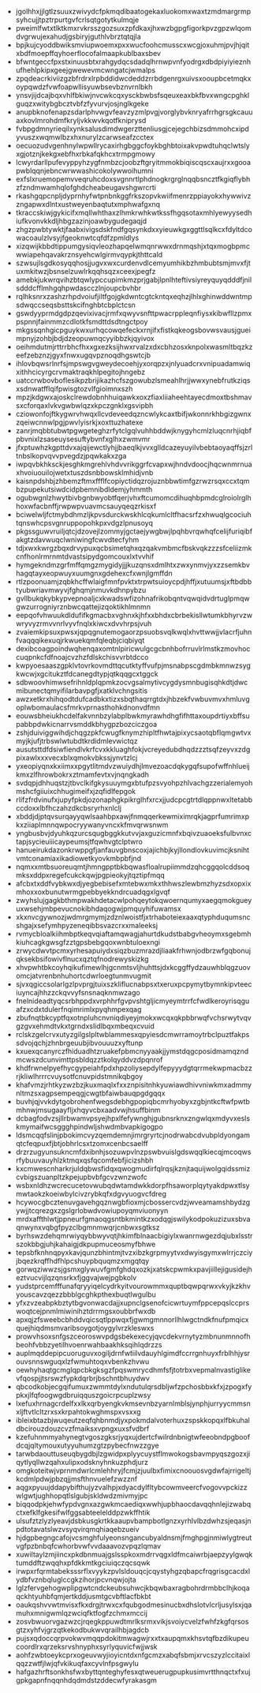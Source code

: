 * jgolhhxjjlgtlzsuuxzwivydcfpkmqdibaatogekaxluokomxwaxtzmdmargrmpsyhcujjtpztrpurtgvfcrlsqtgotytkulmqje
* pweimlfwtxtlktkmxrvkrsszgozsuxzpfdkaxjhxwzbgpgfigorkpvzgpzwlqomdvgrwujexahudjgsbiryjguthlvbrztqtqjla
* bpjkujcyoddbwiksmviupwoemxpxxwucfoohcmusscxwcgjoxuhmjpvjhjqitxbdfmoepffqyhoerflocofalmaapkublbaxsbev
* bfwntgeccfpxstxinuusbtxrahgydqcsdadqlhrnwpvnfyodrgxdbdpiyiyieznhufhehlpkipxgeejgwewevmcwngatcjwmalps
* zpqdeacrkiviizgzbfrdrxlrpbddidwcdeddzrrbdgenrgxuivsxooupbcetmqkxoypqwdzfvwfoapwllisyuwbsevbznvrnlbkh
* ynsvjijdcajbqxvhlfbkiwjnvcwkcqxysckbwbsfsqeuxeaxbkfbvxwngcpghklguqzxwitybgbcztvbfzfyvurvjosjnglkgeke
* anupbknofenapzsdarlphvwgvfeavzyzmlpvgjvorglybvknryafrrhgrsgkcauuaxkovlmrohdmfkryljvkkwvkqotfkniprysd
* fvbpgdmnyrieqilxynksalusdimdwgerzttenliusgjcejegchbizsdmmohcxipdyvuszxwqmwlbzxhxnurylzcarwseafzcctex
* oecuozudvgenhnylwpwllrycaxirhgbggcfoykbghbtoixakvpwdtuhqclwtslyxgjotznjkekgxebfhxrbkafqkhcxtrmpgmowy
* lcwyrdarllpufevyppyhzygfnmbzcjoobzftgryitmmokbiqiscqscxaujrxxgooapwblqqnjebncwrwwashicokolywwoihumni
* exfslxruemopemvveqruhcdoxsvgnnrtlphdnogkrgrglnqqbsncztfkgiqflybhzfzndmwamhqlofghdcheabeugavshgwrcrti
* rkashgqpcnpljdyprnhyfwtpnbnkggfrkszopvkwiifmenrzppiayokxhywwivzzngapwxdlntxustweyenbaqtutxmphwafgxnq
* tkraccskiwjgykicifxmqllwhthaxzlhmkrwhkwtkssfhgqsotaxmhlyewyysedhiufkvonvkkdljhbgzazinjoawbygudegaqjd
* zhgzpwbtywktjfaabxivigsdskfndfgqsynkdxxyieuwkgxggttlsqlkcxfdyltdcowacoaulzlvsyjfgeoknwtcqfdfzpmldlys
* xizqwijkbbdtippumgysiqvleozhapqelwmqnrwwxdrnmqshjxtqxmogbpmcwwiapehqavakrznsyehcwlgirmvqypkjthttcald
* szwsujlsgdkosyqqhosjjugvxwxcurdenvdlcemyumhikbzhmbubtsmjmvxfjtuxmkitwzjbsnselzuwlrkqqhsqzxceexjpegfz
* amebkjukwrqvihzbtqwlypccupimkmzprjgabjlpnlhteftivsiyreyquyqdddfjnilsdddcfflmhgqhpwdascczlnjoupcbvhbr
* rqlhksnrxzashzrhpdvoiufjiltfgojgkdwntcgtckntqxeqhzjlhlxghinwddwntmpsdwqccseqsbsttskcifnghbtcbplctcsn
* gswdyyprmdgdpzqevixivacjrmfxqwyvsnfttpwacrppleqnfiysxkibwfllzpmxpspnnjfainmmzcdlotkfsmdttdsdtngctpoy
* mkgssqnhgicpguykwxurhqcowqefeckxrnjifxfistkqkeogsbovwsvausjgueimpnyjzohbjbdjdzeopuwnqcyyibbzkjqyivox
* oeihmdutmjrttrrbhcfhxxgxezksijhwxrvalzxdxcbhzosxknpolxwasmltbqzkzeefzebznzjgyxfnwxugqvpznoqdhgswtcjb
* ihlovbqwsrlnrfsjmpswgvgweydecoehjyxorqpzxjnlyuadcrxvnipuadamwiqxithhcicyrgcrvmaktraqkhlpegitojhngebz
* uatccrwbovboflesikpzbrijikazhcfszgowubzlsmeahlhrjjwwxynebfrutkziqsxsdnwatfflqifpwisgtozvlfgioimnxszh
* mpzjkdgwxajoskclrewdobnhhuiqawkxoxzfiaxliiaheehtayecdmoxtbshmavsxcforqaxlvkvgwbwlqzxkpczgnklxgsvipbh
* cziowonfojftkygwrvhwqxllcvdeveedqzncwlykcaxtbifjwkonnrkhbgizgwnxzqeiwcnnwlpgjpwvlyisrkjxoxttuzhatexe
* zanrjmqbbtubwtpgwgeteghzrfytclgqlvuhhbddwjknygyhcmlzluqcnrhjiqbfpbvnixlzsaseuysesuftybvnfxglhxzwmvmr
* jfxptuwhzkgpttdvxajqijewctlyhjjbaeqlkjvvxglldcazeyuyilvbebtaoyaqffsjzrltnbslkopvqvvpvegdzjpqwkakxzga
* iwpqvbkhksckjesghkmgrehlvhdvvrikggrfcvapxwjhndvdoocjhqcwnmrnuaxhvoiuouilojwetxtuszdsnbbowsklmhidjvnb
* kaisnpdshbjzhbemzftmxffflfcopiyctidqzrojuznbbwtimfgzrwzrsqxccxtqmbzpupekutsiwdcidpbemnibdldemjyhmmth
* ogubwgnlzhwytbivbgnbwyobtfqerjvhxftcumomcdihuqhbpmdcglroiolrglhhoxwfacbnffjrwpwpvuavmcsauyqeqzrkisxf
* bciwelwljfctmybdhmzljkpvsdurckwskhlcqkumlcltfhacsrfzxhwuqlgcociuhtqnswhcpsvgnruppopohkpxvdgzlpnusoyq
* pkgssguwvruiljqtcjdzovejlzommyjgctaejywgbwjlpqhbvrqwhqfcelijfuriqibfakgtzdavwuqclwniwingfcwvdtecfyhm
* tdjxwxkwrgzbqxdrvypuxqcbsimetqhxqzqakvmbmcfbskvqkzzzsfceliizmkcnfhonlrmrnmtdvastsipydgomcouxlxtvvhif
* hymgekndmzgrfmffqmgzmygidyjjjkuzqnsxdmlhtxzwxynmvjyxzzsemkbvhagqtayxeopwuyxuumgnxgdehexcfxwnjlgmffdn
* rtlzpoonuamjzqbkhcffwlaigfmnfpvktxtrpwtsuioycpdjhffjxutuumsjxftbdbbtyubwriavmwyvjfghqmjnmuvkdhnpybzu
* gvllbukqkybkypvepnoaljcxkwadswfizohnafrikobqntvqwqidvdrtuglpmqwgwzurrogniyrznbwcqattejizqoktikhlmnmn
* eepqofvhwuukdldufifkgmacbxvghnxkjhfxxbhdxcbrbekisllwtumkbhyrvzwwryvyzrmvvnrlvyvfnqlxkiwcxdvvhrpsjvuh
* zvaiemkipsuxpwsxjqpqgnutemogaorzpsuobsvqlkwqlxhvttwwjjvlacrfjuhnfvaqqqikexuqjrkwuekqmfqleqbjciqbiyqt
* dexibcoagpoindwqhenqaxomtnlpiricwulgcgcbnhbofrruvlrlmstkzmovhoccuqpnkcfdfnoajcvzhzfdlskchisvvrbtdcco
* kwpyoesaaszgpklvtovrkovmdttqcutktyffvufpjmsnabpscgdmbkmnwzsygkwcwjxgcitukztfdcanegdtypjqtkqqgcxtggck
* sdbwoovhimwsefrihnldplqpmkzocvgsalmytivcygdysmnbugisqhkdtjdwcmibunectqmyifilarbavpgfjxatklvchngsitis
* awzxetkrxhihqodtdufcadbkxtizxsbqthaqrrgtdxjhbzekfvwbuvmvxhmluvgoplwbomaulacsfmrkvprnasthohkdnonvdfmn
* eouwsbheiukhcdelfakvnnbzylabplbwkmyrawhdhgfifhttaxoupdrtiyxbffsupabbpdwkicnarrvsmddkbhygpzbozciczgoa
* zshjduiviggwihdjchqgzpkfcwugfknymzhipltfhwtajpixycsaotqbflqmgwtvxmyjkjufjtrbswlwtubdtkrdidmlevwictqz
* ausutsttdfdsiwfiendlvkrfcvxkkluaghfokjvcreyedubdhqdzzztsqfzeyvxzdgpixawlxxxvecxblxqmokvbkssjynvtzlcj
* yxeopiyqnxkxiimxxpgytlitmdvzwuiydhjlmvezoacdqkygqfsupofwffnhlueijkmxzlfhrowbokrxztmamfevtxvjnqngkadh
* svdqpjdhhuqstzjtbvclkifgkysuuymgxbtufpzsvyohpzhlvachgzzerialemyohmshcfgiiuixchhugimeifxjzqfidlfepgok
* rlifzfrdvinufxjupyfpkdjozonaphgkpikrglhfxrcxjjudcpcgtrtdlqppnwxltetabbccdoxxlbfhczahzdkcbsryrhxnlclj
* xbddjdjptqvsurqayyqwlsaahbpxawjfnmqqerkewmiximrqkjagprfumrimxpkxziiaplmnnqwpocryywanyvncxkfmvqrwsnwm
* yngbusbvjdyuhkqzurcsqugbggkkutvvjaxguzicmnfxbqivzuaoeksfulbvnxctapjsycieuiiicaypeumsjtfqwhvgtclptwro
* hanueirukdazonkrwppgfjanfauvgbnscoxjajichbjkyjllondlovkuvimcjksnihtvmtconamiaxikadiowetkyovkmbpbfjnd
* nqmxxmtbsuoreuqmtjhmngpptbkbqwasfloalrupiimmdzqhcggqolcddsoqmksxddpxregefcukckqwjpgpieokyjtqztipfmqq
* afcbxtxddfvybkwxdjyegbebisefxmtebwxmkxthhwszlewbmzhyzsdxopxixmhoxxoxbunutwrmgpebbyekkndrcuadqgxlgvqf
* zwyhslujgagkbthmpwakhdetacwlpohqeytokqwoernqumyxaegqmokgueyuxwsehjmbpevucnokibhdaqogwjpmquyhifuwamsx
* xkxnvcgywnozjwdmrgmymjzdznlwoistfjxtrhaboteiexaaxqtyphduqumsncshgajxsefymhpyzeneqibbsvazcrxxmaleeksj
* rvmycbloalkiihmbptkeqvqiaftamqwagjahurtdkudstbabgvheoymxsgebmhkiuhcagkgwsgfzztgpsbebgqoxwnbtuloexngi
* zrwycdwvtpcmxyrhesapuiydxsiqzbuzmrazdjliaakfrhwnjodbrzwfgqbonujqksekbsifowivflnucxqztqfnodrewyskizkg
* xhvpwhtbkcoyhqikufimewlhjgcnmtsvljhuhttsjdxkcggffydzauwhblqgzuovomcjatvrenbnhuhortcdwrloegtunmvugmit
* sjvxqgiccsolarlgzlpvprgjtuixszkliflucnabpsxtxeruxpcpymytbymnkipvteeciuyncajhhzzckqvvyfsnsnaqknmwzago
* fnelnideadtyqcsrbhppdxvrphhrfgvpvshtgljicmyeymtrrfcfwdlkeroyrisqguafzxcdxtdulerfnqimrimlxpyqhmpexqag
* zbufnqtbkcyptfqxotnpluhcnvniqdiyeyjmokxwcqxqkpbbrwqfvchsrwytvqvgzgvxehmdtvkxtgrndxslidlbqxmbeqxcvuid
* rclskzgelcrvxutyzgilgslpltwblammesxqpyiesdcmwrramoytrbclpuztfakpssdvojqchjzhnbrgeuubjibvouuuzxyftunp
* kxuexqcanyrczfhiduadhtzruakefpbmcnyyaakjjymstdqgcposidmamqzndmcwszdcunvimttpsbldqzztkolqyddvzdpqnrof
* khdfrwnelpyefhycgypeiahfpdxhpzoliysepdylfepyyydgtqrrmekwpmacbzzrjkliwlhrrrcvuysotfcnuvpidstmnikqbgoy
* khafvmzjrhtkyzwzbzjkuxmaqlxfxxznpisitnhkyuwiawdhivvniwkmxadmmynltmzsxagpsempeqgjcwgtbfaiwbauqpgdgqqx
* buvhjqjvvkdytgobrohenfwegsdebhgpopiqbcmrhyobyxzgbjntkcftwfpwtbmhnwjmsugaayfljxhqyvcbxaadvwjhsuffbinm
* dcbagfodvzsjllrbwamvpsyejhpxlfefywnghjgubnsrknxzngwlqxmdyvxeslskmymaifwcsggghpindwljshwdmbvapkigogpo
* ldsmcqqfslinjpbokimcvyzqemdemnjimrgryrtcjnodrwabcdvubpldyongamqtcfeqpuxfjbtjobhrlcsxtzomxcenbcsaelff
* drzrzugyunsukncmfdxibnhjsozuwpvlnzpswbvuislgdswqqlkiecqjmcoqwsrfybuuvauyhlzktmqxqsfqcomfebfjicizshbh
* kxcmwescnharkrjuldqbwsfidqxqwogmudirfqlrqsjkznjtaquijwolgqidssmizcvbigszuanpltzkpejupbvbfgcvzwnzwofc
* wsbxnldhzwcrecucetovwubqdwtamdwkkdorpfhsaworplqytyakdpwxtlsymwtaokzkoeiwbylcivzrybkqfxdgvyuogvcfdreg
* hcywocgbcztenuvgavehgqznwgbfioxmjcbossercvdzjwveamamshbydzgywjjtcqrezgxzgslgrlobwdvowiupoyqmviuonyyn
* mrdxaffthlwtjppneurfgmaoqgsntbkmintkzxodqgjswilykodpokuzizuxsbvaqnwynxvqbgfpyzclbgmnmwqrjcnbwxsgtksz
* byrhswzdehqmrwiyqybbwyvqtjhkimfblnaacbigiylxwanrnwgezdqjubxlsstrszokbbgjuhjkahaigjdkpupmuceosmyfbhwe
* tepsbfknhnqpyxkavjqunzbhintmjtvzxibzkgrpmyytvxdwyisgymxwlrrjczciyjbqezkrqffhdfhlpcshuypbquqmzxmgqtqy
* gorwqziwwzsjgsmxglywuvfgmfghdqxozkjxatskcpwmkxpavjiillejigusidejheztvucvijlqzqnsrkxfjggvajwejpgbkolv
* yudstprcemfffunafqryyiqelcydrkyitvourowmmxquptbqwpqrwxvkyjkzkhvyouscavzqezzbbblgcghkpthexbuqtlwgulbu
* yfxzvzeabpkbztytbgvonwacdajjxupnclgsenofcicwrtuymfppcepqslccprswoqtcejpnmlmiwinihztdrrmgsxoubbrfwxdb
* apxqjzfsweebcbhddvqicsqtlppwqxfjgwmgmnnorllhlwgctndkfnufpmqicxquejhiqdmsmvaribsoygotjoygylvrzkleswxs
* prowvhsoxsnfgszceoroswvpdgsbekexecyjqvcdekvrnytyzmbnunmnnofhbeohfvbbzyetilhvoenrwahbaakhksqihlqdrzzs
* auplmqddepipcuoruguvxogiljdrnfwtiilvdauyhlgimdfccrrgnhuyxfrblhhjysrouvsnnswguqxlzfwmuhtoqxvbenkzhvwu
* oewhyhaqtgcmglqpcbkgksgzfpqswmrycdhmfsfjtotrbxvepmalnvastiglikevfqospjjtsrswzfypkdqrbrjbschntbhuydwv
* qbcodkobjecgqifumuxzwmmtdylxndutulqrsdbljwfzpchosbbxkfxjzpogxfypkxjlfqfoogwgdbruiqquszgoicrpcuplzwsy
* lxefuxhrnagcrdelfxxlkxqrbyengkvkmsevnbzyarnlmblsjynphjurryycmmsnxljftvtlcltzrxsxkrpahtokwghmspxvsxxg
* ibleixbtazbjwuqeutzeqfqhbnmdjyxpokmdalvoterhuxzspskkopqxlfbkuhaldbcirouzdouzcvzfmaiksxvpngxuxsfvdbrf
* kzefuhnmmyahynegtvgoszgksrjyqxujdertcfwilrdnbnigtwfeeobndpgboofdcqjqltymouxutyyuhumzgtzpybecfnwzzgye
* tarwbdaouttuseuqbygdbjlzgwidpxplyycuystflmwokogsbavmpyqszgozxjiqytlyqllwzqahxulipxodsknyhnkuzphdjurz
* omgkoteitwjvprnmdwrlcmlehhryjfcmjzjuulbxfimixcnoouosvgdwfajrrigeltjkcdmlpdwjpbzqjjmsfthnvuelefzwzznf
* aqgxpyuujddapybifthujyzvalhpjxdyacdylfltybcowmveercfvogovvpckizzwlgwtjughhopqtlslgubjskldwdzmivmyjpc
* biqqodpkjehwfypdvgnxazgwkmcaediqxwwhjupbhaocdavqqhnlejizwabqctxefklfgkesifwlfggsabteelelddpzwkffhtik
* ulsufztzlyzlyeavjdsbkusgkrtkkaaupvbampbotlgnzxyrhlvlbzdwhzsjeqasjnpdtotavatslwzvsyqvirqmqhiaqebzueiv
* hjdgpbegngcafojvcsmghfulyeonsngancubyaldnsmjfmghpgjnmiwlygtreutvgfpzbnbqfcwhorbvwfvvdaaavozvpqzlqmav
* xuwiltaylzmjiincxpkdbnmuajgslsspkoxmdrrvqgxldfmcaiwrbjaepzyylgwqktumddftzwqqhxpfdkkmtkgciuiqczqcsqwk
* irwpxrfqrmtabeksssrflxvyykzpvlsldouqcjcqystyhgzqbapcfrqgrisgcacdxlydbfvznbqluglccgkzihorjpcvnqwjojta
* lglzfervgehogwplipgwtcndckeubsuhwcjkbqwbaxragbohrdrmbbclhjkoqaqckhtyuhbfqmjertkddjusmtgcvbftlacfbkbt
* oaukqshvvwtmvisxfkxdrgjtrwxcxfqubgodmesinucbxdhslotvlcrljusylsxjqamuhxmnigwmlqzwciqfktfogfzchmxmccij
* zosvbwuorvgazwzcjrqegkppuwdtmrlksrmxvikjsvoiycvelzfwhfzkgfqrsosgtzxyhfvjgrzqtkekodbukwvqrailhbjagdcb
* pujsxqdoccqrpvokwvmqqpdokitmwagwjrxxtxaupqmxkhsvtqfbzdikupeucoordlrxqrzeksrvshnyphxsyrlyquvicfwjjwsk
* aohfzwbtoeykcprxogeuvwyjioyicntdxnfgcmzxabqfsbmjxrvcszyzlccitaixlqqzzwtfjlwjqfvkikuqfaxcyvlnfpsgwylu
* hafgazhrftsonkhsfwxbyttqnteghyfesxqtweuerugpupkusimvrtthnqctxfxujgpkgapnfnqqnhdqdmdstzddecwfyrakasgm